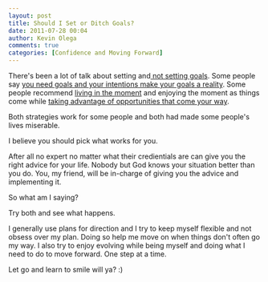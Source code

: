 ```yaml
---
layout: post
title: Should I Set or Ditch Goals?
date: 2011-07-28 00:04
author: Kevin Olega
comments: true
categories: [Confidence and Moving Forward]
---
```

There's been a lot of talk about setting and<a href="http://zenhabits.net/no-goal/"> not setting goals</a>. Some people say <a href="http://lifeexcursion.com/leo-babauta-goals/">you need goals and your intentions make your goals a reality</a>. Some people recommend <a href="http://zenhabits.net/achieving/">living in the moment</a> and enjoying the moment as things come while <a href="http://feeds.gawker.com/~r/lifehacker/full/~3/LT5WMylYwUA/improve-your-luck-by-relaxing-keeping-an-open-mind-and-paying-attention-to-the-world-around-you">taking advantage of opportunities that come your way</a>.

Both strategies work for some people and both had made some people's lives miserable.

I believe you should pick what works for you.

After all no expert no matter what their credientials are can give you the right advice for your life. Nobody but God knows your situation better than you do. You, my friend, will be in-charge of giving you the advice and implementing it.

So what am I saying?

Try both and see what happens.

I generally use plans for direction and I try to keep myself flexible and not obsess over my plan. Doing so help me move on when things don't often go my way. I also try to enjoy evolving while being myself and doing what I need to do to move forward. One step at a time.

Let go and learn to smile will ya? :)
